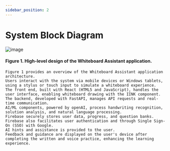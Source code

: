 ```yaml
---
sidebar_position: 2
---
```


# System Block Diagram

![image](https://github.com/user-attachments/assets/2f5b1659-23a5-4450-bea8-3f64e3a2ae82)



#### Figure 1. High-level design of the Whiteboard Assistant application.
    Figure 1 provides an overview of the Whiteboard Assistant application architecture. 
    Users interact with the system via mobile devices or Windows tablets, using a stylus or touch input to simulate a whiteboard experience. 
    The front end, built with React (HTML5 and JavaScript), handles the user interface, enabling whiteboard drawing with the IINK component.
    The backend, developed with FastAPI, manages API requests and real-time communication. 
    AI/ML components, powered by openAI, process handwriting recognition, solution analysis, and natural language processing. 
    Firebase securely stores user data, progress, and question banks.
    Firebase also facilitates user authentication and through Single Sign-On (SSO) with Google. 
    AI hints and assistance is provided to the user.
    Feedback and guidance are displayed on the user's device after completing the written and voice practice, enhancing the learning experience.



